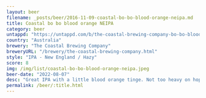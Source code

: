 ```yaml
---
layout: beer
filename: _posts/beer/2016-11-09-coastal-bo-bo-blood-orange-neipa.md
title: Coastal bo bo blood orange NEIPA
category: beer
untappd: "https://untappd.com/b/the-coastal-brewing-company-bo-bo-blood-orange-neipa/4644433"
country: "Australia"
brewery: "The Coastal Brewing Company"
breweryURL: "/brewery/the-coastal-brewing-company.html"
style: "IPA - New England / Hazy"
score: 8
img: /img/list/coastal-bo-bo-blood-orange-neipa.jpeg
beer-date: "2022-08-07"
desc: "Great IPA with a little blood orange tinge. Not too heavy on hops"
permalink: /beer/:title.html
---
```

